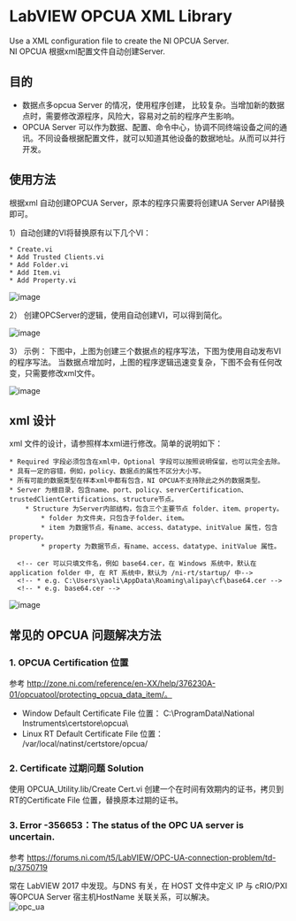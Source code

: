 # LabVIEW OPCUA XML Library

Use a XML configuration file to create the NI OPCUA Server.     
NI OPCUA 根据xml配置文件自动创建Server.

## 目的

* 数据点多opcua Server 的情况，使用程序创建， 比较复杂。当增加新的数据点时，需要修改源程序，风险大，容易对之前的程序产生影响。
* OPCUA Server 可以作为数据、配置、命令中心，协调不同终端设备之间的通讯。不同设备根据配置文件，就可以知道其他设备的数据地址。从而可以并行开发。

## 使用方法

根据xml 自动创建OPCUA Server，原本的程序只需要将创建UA Server API替换即可。

1）自动创建的VI将替换原有以下几个VI：

	* Create.vi
	* Add Trusted Clients.vi
	* Add Folder.vi
	* Add Item.vi
	* Add Property.vi
  
![image](https://user-images.githubusercontent.com/8196752/45535622-b2f35580-b831-11e8-806c-6c11696199c5.png)

2） 创建OPCServer的逻辑，使用自动创建VI，可以得到简化。

![image](https://user-images.githubusercontent.com/8196752/45535646-cacad980-b831-11e8-867f-293ea4b5d0b8.png)

3） 示例： 下图中，上图为创建三个数据点的程序写法，下图为使用自动发布VI的程序写法。 当数据点增加时，上图的程序逻辑迅速变复杂，下图不会有任何改变，只需要修改xml文件。

![image](https://user-images.githubusercontent.com/8196752/45535671-dfa76d00-b831-11e8-9d7b-99986fec710f.png)

## xml 设计

xml 文件的设计，请参照样本xml进行修改。简单的说明如下：

	* Required 字段必须包含在xml中，Optional 字段可以按照说明保留，也可以完全去除。
	* 具有一定的容错，例如，policy、数据点的属性不区分大小写。
	* 所有可能的数据类型在样本xml中都有包含，NI OPCUA不支持除此之外的数据类型。
	* Server 为根目录，包含name、port、policy、serverCertification、trustedClientCertifications、structure节点。
		* Structure 为Server内部结构，包含三个主要节点 folder、item、property。
			* folder 为文件夹，只包含子folder、item。
			* item 为数据节点，有name、access、datatype、initValue 属性，包含property。
			* property 为数据节点，有name、access、datatype、initValue 属性。

```
  <!-- cer 可以只填文件名，例如 base64.cer，在 Windows 系统中，默认在 application folder 中, 在 RT 系统中，默认为 /ni-rt/startup/ 中-->
  <!-- * e.g. C:\Users\yaoli\AppData\Roaming\alipay\cf\base64.cer -->
  <!-- * e.g. base64.cer -->
```
  
![image](https://user-images.githubusercontent.com/8196752/45535702-006fc280-b832-11e8-8218-e9c4eb89e4e9.png)

## 常见的 OPCUA 问题解决方法

### 1. OPCUA Certification 位置        
参考 http://zone.ni.com/reference/en-XX/help/376230A-01/opcuatool/protecting_opcua_data_item/。   
 - Window Default Certificate File 位置： C:\ProgramData\National Instruments\certstore\opcua\
 - Linux RT Default Certificate File 位置： /var/local/natinst/certstore/opcua/
 
### 2. Certificate 过期问题 Solution       
使用 OPCUA_Utility.lib/Create Cert.vi 创建一个在时间有效期内的证书，拷贝到RT的Certificate File 位置，替换原本过期的证书。

### 3. Error -356653：The status of the OPC UA server is uncertain.     
参考 https://forums.ni.com/t5/LabVIEW/OPC-UA-connection-problem/td-p/3750719

常在 LabVIEW 2017 中发现。与DNS 有关，在 HOST 文件中定义 IP 与 cRIO/PXI 等OPCUA Server 宿主机HostName 关联关系，可以解决。    
![opc_ua](https://user-images.githubusercontent.com/8196752/67999386-12f7c600-fc97-11e9-80e2-9b2f061ff3c2.PNG)







